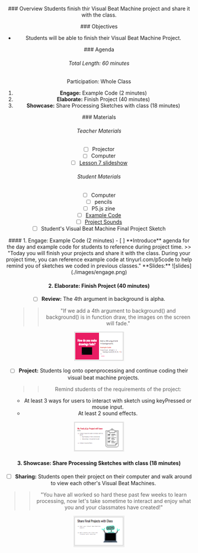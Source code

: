 <header title='Showcase Final Project' subtitle='Lesson 7'/>

<notable>

<iconp src='/icons/activity.png'>### Overview</iconp>
Students finish thir Visual Beat Machine project and share it with the class.


<iconp src='/icons/objectives.png'>### Objectives</iconp>
- Students will be able to finish their Visual Beat Machine Project.

<iconp src='/icons/agenda.png'>### Agenda</iconp>
###### Total Length: 60 minutes
Participation: Whole Class

1. **Engage:** Example Code (2 minutes)
1. **Elaborate:** Finish Project (40 minutes)
1. **Showcase:** Share Processing Sketches with class (18 minutes)

<note>

<iconp src='/icons/materials.png'>### Materials</iconp>

###### Teacher Materials
- [ ] Projector
- [ ] Computer
- [ ] [Lesson 7 slideshow][slides]

###### Student Materials
- [ ] Computer
- [ ] pencils
- [ ] P5.js zine
- [ ] [Example Code][example]
- [ ] [Project Sounds][sounds]
- [ ] Student's Visual Beat Machine Final Project Sketch

</note>

<pagebreak/>
#### 1. Engage: Example Code (2 minutes)
- [ ] **Introduce** agenda for the day and example code for students to reference during project time.
  >> "Today you will finish your projects and share it with the class. During your project time, you can reference example code at tinyurl.com/p5code to help remind you of sketches we coded in previous classes."

<note>
**Slides:** ![slides](./images/engage.png)</note>   

#### 2. Elaborate: Finish Project (40 minutes)
- [ ] **Review:** The 4th argument in background is alpha.
  >> "If we add a 4th argument to background() and background() is in function draw, the images on the screen will fade."

<note>![slides](./images/review.png)</note>   

- [ ] **Project:** Students log onto openprocessing and continue coding their visual beat machine projects.
  >> Remind students of the requirements of the project:
  - At least 3 ways for users to interact with sketch using keyPressed or mouse input.
  - At least 2 sound effects.

<note>![slides](./images/project.png)</note>

#### 3. Showcase: Share Processing Sketches with class (18 minutes)
- [ ] **Sharing:** Students open their project on their computer and walk around to view each other's Visual Beat Machines.
>> "You have all worked so hard these past few weeks to learn processing, now let's take sometime to interact and enjoy what you and your classmates have created!"

<note>![slides](./images/share.png)</note>



</notable>

[slides]: https://docs.google.com/presentation/d/1rba5FrkkljiApwfaAEzvD7G3Mamgy68tgEq8-48VCYw/edit
[sounds]: www.tinyurl.com/p5sounds
[example]: www.tinyurl.com/p5code
